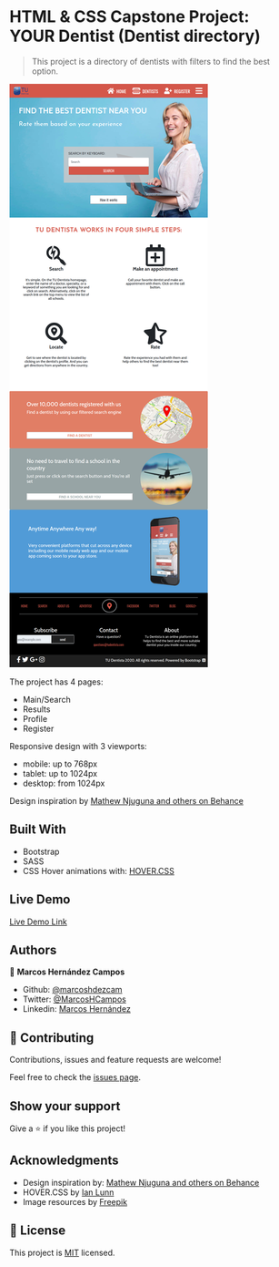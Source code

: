 # HTML & CSS Capstone Project: YOUR Dentist (Dentist directory)

> This project is a directory of dentists with filters to find the best option. 

![screenshot](./img/screenshot1024.png)

The project has 4 pages: 
- Main/Search
- Results
- Profile
- Register

Responsive design with 3 viewports: 
- mobile: up to 768px
- tablet: up to 1024px
- desktop: from 1024px

Design inspiration by [Mathew Njuguna and others on Behance](https://www.behance.net/gallery/25563385/PatashuleKE)

## Built With

- Bootstrap
- SASS
- CSS Hover animations with: [HOVER.CSS](https://github.com/IanLunn/Hover)

## Live Demo

[Live Demo Link](https://marcoshdezcam.github.io/gh-pages-lives/P8_Capstone_TU_Dentista)

## Authors

👤 **Marcos Hernández Campos**

- Github: [@marcoshdezcam](https://github.com/marcoshdezcam)
- Twitter: [@MarcosHCampos](https://twitter.com/MarcosHCampos)
- Linkedin: [Marcos Hernández](https://linkedin.com/marcos-hernández-56058119a/)

## 🤝 Contributing

Contributions, issues and feature requests are welcome!

Feel free to check the [issues page](issues/).

## Show your support

Give a ⭐️ if you like this project!

## Acknowledgments

- Design inspiration by: [Mathew Njuguna and others on Behance](https://www.behance.net/gallery/25563385/PatashuleKE)
- HOVER.CSS by [Ian Lunn](https://github.com/IanLunn/Hover)
- Image resources by [Freepik](https://www.freepik.es/home)

## 📝 License

This project is [MIT](lic.url) licensed.
